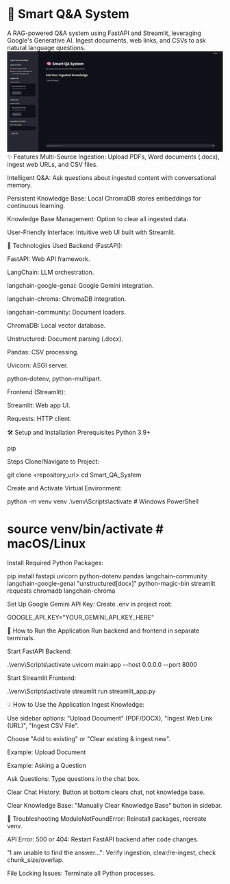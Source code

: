 
# 🧠 Smart Q&A System
A RAG-powered Q&A system using FastAPI and Streamlit, leveraging Google's Generative AI. Ingest documents, web links, and CSVs to ask natural language questions.
![](output_images/web_layout.png)
✨ Features
Multi-Source Ingestion: Upload PDFs, Word documents (.docx), ingest web URLs, and CSV files.

Intelligent Q&A: Ask questions about ingested content with conversational memory.

Persistent Knowledge Base: Local ChromaDB stores embeddings for continuous learning.

Knowledge Base Management: Option to clear all ingested data.

User-Friendly Interface: Intuitive web UI built with Streamlit.

🚀 Technologies Used
Backend (FastAPI):

FastAPI: Web API framework.

LangChain: LLM orchestration.

langchain-google-genai: Google Gemini integration.

langchain-chroma: ChromaDB integration.

langchain-community: Document loaders.

ChromaDB: Local vector database.

Unstructured: Document parsing (.docx).

Pandas: CSV processing.

Uvicorn: ASGI server.

python-dotenv, python-multipart.

Frontend (Streamlit):

Streamlit: Web app UI.

Requests: HTTP client.

🛠️ Setup and Installation
Prerequisites
Python 3.9+

pip

Steps
Clone/Navigate to Project:

git clone <repository_url>
cd Smart_QA_System

Create and Activate Virtual Environment:

python -m venv venv
.\venv\Scripts\activate # Windows PowerShell
# source venv/bin/activate # macOS/Linux

Install Required Python Packages:

pip install fastapi uvicorn python-dotenv pandas langchain-community langchain-google-genai "unstructured[docx]" python-magic-bin streamlit requests chromadb langchain-chroma

Set Up Google Gemini API Key:
Create .env in project root:

GOOGLE_API_KEY="YOUR_GEMINI_API_KEY_HERE"

🏃 How to Run the Application
Run backend and frontend in separate terminals.

Start FastAPI Backend:

.\venv\Scripts\activate
uvicorn main:app --host 0.0.0.0 --port 8000

Start Streamlit Frontend:

.\venv\Scripts\activate
streamlit run streamlit_app.py

💡 How to Use the Application
Ingest Knowledge:

Use sidebar options: "Upload Document" (PDF/DOCX), "Ingest Web Link (URL)", "Ingest CSV File".

Choose "Add to existing" or "Clear existing & ingest new".

Example: Upload Document

Example: Asking a Question

Ask Questions: Type questions in the chat box.

Clear Chat History: Button at bottom clears chat, not knowledge base.

Clear Knowledge Base: "Manually Clear Knowledge Base" button in sidebar.

🛑 Troubleshooting
ModuleNotFoundError: Reinstall packages, recreate venv.

API Error: 500 or 404: Restart FastAPI backend after code changes.

"I am unable to find the answer...": Verify ingestion, clear/re-ingest, check chunk_size/overlap.

File Locking Issues: Terminate all Python processes.

